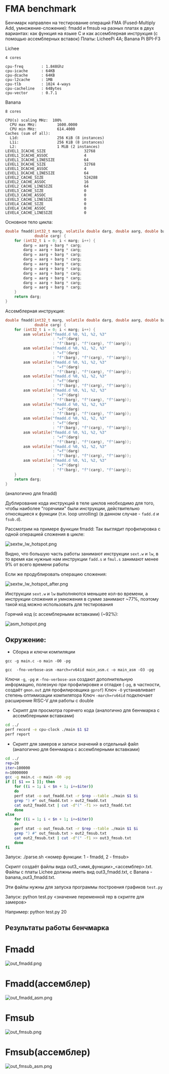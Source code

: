 # FMA benchmark

Бенчмарк направлен на тестирование операций FMA (Fused-Multiply Add, умножение-сложение): fmadd и fmsub на разных платах в двух вариантах: как функция на языке C и как ассемблерная инструкция (с помощью ассемблерных вставок)
Платы: LicheePi 4A; Banana Pi BPI-F3

Lichee
```
4 cores

cpu-freq        : 1.848Ghz
cpu-icache      : 64KB
cpu-dcache      : 64KB
cpu-l2cache     : 1MB
cpu-tlb         : 1024 4-ways
cpu-cacheline   : 64Bytes
cpu-vector      : 0.7.1
```
Banana
```
8 cores

CPU(s) scaling MHz:  100%
  CPU max MHz:         1600.0000
  CPU min MHz:         614.4000
Caches (sum of all):
  L1d:                 256 KiB (8 instances)
  L1i:                 256 KiB (8 instances)
  L2:                  1 MiB (2 instances)
LEVEL1_ICACHE_SIZE                 32768
LEVEL1_ICACHE_ASSOC                4
LEVEL1_ICACHE_LINESIZE             64
LEVEL1_DCACHE_SIZE                 32768
LEVEL1_DCACHE_ASSOC                4
LEVEL1_DCACHE_LINESIZE             64
LEVEL2_CACHE_SIZE                  524288
LEVEL2_CACHE_ASSOC                 16
LEVEL2_CACHE_LINESIZE              64
LEVEL3_CACHE_SIZE                  0
LEVEL3_CACHE_ASSOC                 0
LEVEL3_CACHE_LINESIZE              0
LEVEL4_CACHE_SIZE                  0
LEVEL4_CACHE_ASSOC                 0
LEVEL4_CACHE_LINESIZE              0
```

Основное тело цикла:
```c
double fmadd(int32_t marg, volatile double darg, double aarg, double barg,
             double carg) {
    for (int32_t i = 0; i < marg; i++) {
        darg = aarg + barg * carg;
        darg = aarg + barg * carg;
        darg = aarg + barg * carg;
        darg = aarg + barg * carg;
        darg = aarg + barg * carg;
        darg = aarg + barg * carg;
        darg = aarg + barg * carg;
        darg = aarg + barg * carg;
        darg = aarg + barg * carg;
        darg = aarg + barg * carg;
    }
    return darg;
}
```
Ассемблерная инструкция:
```c
double fmadd(int32_t marg, volatile double darg, double aarg, double barg,
             double carg) {
    for (int32_t i = 0; i < marg; i++) {
        asm volatile("fmadd.d %0, %1, %2, %3"
                     : "=f"(darg)
                     : "f"(barg), "f"(carg), "f"(aarg));
        asm volatile("fmadd.d %0, %1, %2, %3"
                     : "=f"(darg)
                     : "f"(barg), "f"(carg), "f"(aarg));
        asm volatile("fmadd.d %0, %1, %2, %3"
                     : "=f"(darg)
                     : "f"(barg), "f"(carg), "f"(aarg));
        asm volatile("fmadd.d %0, %1, %2, %3"
                     : "=f"(darg)
                     : "f"(barg), "f"(carg), "f"(aarg));
        asm volatile("fmadd.d %0, %1, %2, %3"
                     : "=f"(darg)
                     : "f"(barg), "f"(carg), "f"(aarg));
        asm volatile("fmadd.d %0, %1, %2, %3"
                     : "=f"(darg)
                     : "f"(barg), "f"(carg), "f"(aarg));
        asm volatile("fmadd.d %0, %1, %2, %3"
                     : "=f"(darg)
                     : "f"(barg), "f"(carg), "f"(aarg));
        asm volatile("fmadd.d %0, %1, %2, %3"
                     : "=f"(darg)
                     : "f"(barg), "f"(carg), "f"(aarg));
        asm volatile("fmadd.d %0, %1, %2, %3"
                     : "=f"(darg)
                     : "f"(barg), "f"(carg), "f"(aarg));
        asm volatile("fmadd.d %0, %1, %2, %3"
                     : "=f"(darg)
                     : "f"(barg), "f"(carg), "f"(aarg));
    }
    return darg;
}
```
(аналогично для fmadd)

Дублирование кода инструкций в теле циклов необходимо для того, чтобы наиболее "горячими" были инструкции, действительно относящиеся к функции (т.н. loop unrolling) (в данном случае - `fadd.d` и `fsub.d`).

Рассмотрим на примере функции fmadd:
Так выглядит профилировка с одной операцией сложения в цикле:

![sextw_lw_hotspot.png](images/sextw_lw_hotspot.png)

Видно, что большую часть работы занимают инструкции `sext.w` и `lw`, в то время как нужные нам инструкции `fadd.s` и `fmul.s` занимают менее 9% от всего времени работы

Если же продублировать операцию сложения:

![sextw_lw_hotspot_after.png](images/sextw_lw_hotspot_after.png)

Инструкции `sext.w` и `lw` выполняются меньшее кол-во времени, а инструкции сложения и умножения в сумме занимают ~77%, поэтому такой код можно использовать для тестирования

Горячий код (с ассемблерными вставками) (~92%):

![asm_hotspot.png](images/asm_hotspot.png)


## Окружение:
* Сборка и ключи компиляции
```
gcc -g main.c -o main -O0 -pg

gcc  -fno-verbose-asm -march=rv64id main_asm.c -o main_asm -O3 -pg
```
Ключи `-g`, `-pg` и `-fno-verbose-asm` создают дополнительную информацию, полезную при профилировке и отладке (`-pg`, в частности, создаёт `gmon.out` для профилировщика `gprof`)
Ключ `-O` устанавливает степень оптимизации компилятора
Ключ `-march=rv64id` подключает расширение RISC-V для работы c double
* Скрипт для просмотра горячего кода (аналогично для бенчмарка с ассемблерными вставками)
```bash
cd ../
perf record -e cpu-clock ./main $1 $2
perf report
```


* Скрипт для замеров и записи значений в отдельный файл (аналогично для бенчмарка с ассемблерными вставками)
```bash
cd ../
rep=20
iter=100000
n=10000000
gcc -g main.c -o main -O0 -pg
if [[ $1 == 1 ]]; then
	for ((i = 1; i < $n + 1; i+=$iter))
	do
	perf stat -o out_fmadd.txt -r $rep --table ./main $1 $i
	grep ") #" out_fmadd.txt > out2_fmadd.txt
	cat out2_fmadd.txt | cut -d"(" -f1 >> out3_fmadd.txt
	done
else
	for ((i = 1; i < $n + 1; i+=$iter))
	do
	perf stat -o out_fmsub.txt -r $rep --table ./main $1 $i
	grep ") #" out_fmsub.txt > out2_fmsub.txt
	cat out2_fmsub.txt | cut -d"(" -f1 >> out3_fmsub.txt
	done
fi
```
Запуск: ./parse.sh <номер функции: 1 - fmadd, 2 - fmsub>

Скрипт создаёт файлы вида out3_<имя_функции>_<ассемблер>.txt.
Файлы с платы Lichee должны иметь вид out3_fmadd.txt, с Banana - banana_out3_fmadd.txt.

Эти файлы нужны для запуска программы построения графиков `test.py`

Запуск: python test.py <значение переменной rep в скрипте для замеров>

Например: python test.py 20
## Результаты работы бенчмарка

# Fmadd
![out_fmadd.png](images/out_fmadd.png)
# Fmadd(ассемблер)
![out_fmadd_asm.png](images/out_fmadd_asm.png)
# Fmsub
![out_fmsub.png](images/out_fmsub.png)
# Fmsub(ассемблер)
![out_fmsub_asm.png](images/out_fmsub_asm.png)